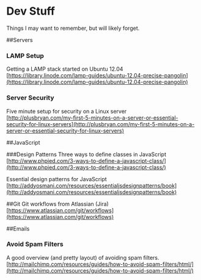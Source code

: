 Dev Stuff
=========

Things I may want to remember, but will likely forget.


##Servers

### LAMP Setup
Getting a LAMP stack started on Ubuntu 12.04  
[https://library.linode.com/lamp-guides/ubuntu-12.04-precise-pangolin](https://library.linode.com/lamp-guides/ubuntu-12.04-precise-pangolin)

### Server Security
Five minute setup for security on a Linux server  
[http://plusbryan.com/my-first-5-minutes-on-a-server-or-essential-security-for-linux-servers](http://plusbryan.com/my-first-5-minutes-on-a-server-or-essential-security-for-linux-servers)


##JavaScript

###Design Patterns
Three ways to define classes in JavaScript  
[http://www.phpied.com/3-ways-to-define-a-javascript-class/](http://www.phpied.com/3-ways-to-define-a-javascript-class/)

Essential design patterns for JavaScript  
[http://addyosmani.com/resources/essentialjsdesignpatterns/book](http://addyosmani.com/resources/essentialjsdesignpatterns/book)


##Git
Git workflows from Atlassian (Jira)  
[https://www.atlassian.com/git/workflows](https://www.atlassian.com/git/workflows)


##Emails

### Avoid Spam Filters
A good overview (and pretty layout) of avoiding spam filters.  
[http://mailchimp.com/resources/guides/how-to-avoid-spam-filters/html/](http://mailchimp.com/resources/guides/how-to-avoid-spam-filters/html/)
